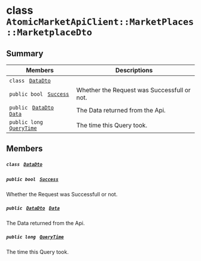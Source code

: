 # class `AtomicMarketApiClient::MarketPlaces::MarketplaceDto` 

## Summary

 Members                                | Descriptions                                
----------------------------------------|---------------------------------------------
`class ` [`DataDto`](AtomicMarketApiClient--MarketPlaces--MarketplaceDto--DataDto.md)        | 
`public bool ` [`Success`](#class_atomic_market_api_client_1_1_market_places_1_1_marketplace_dto_1a506fb037fbb6bfe8f254c021a2c3cfac) | Whether the Request was Successfull or not.
`public ` [`DataDto`](AtomicMarketApiClient--MarketPlaces--MarketplaceDto--DataDto.md)` ` [`Data`](#class_atomic_market_api_client_1_1_market_places_1_1_marketplace_dto_1a65c0779654774581967081cf3136bd84) | The Data returned from the Api.
`public long ` [`QueryTime`](#class_atomic_market_api_client_1_1_market_places_1_1_marketplace_dto_1a6cc7a06930fbe1e28eb7eed2599015c9) | The time this Query took.

## Members

##### `class ` [`DataDto`](AtomicMarketApiClient--MarketPlaces--MarketplaceDto--DataDto.md) 

##### `public bool ` [`Success`](#class_atomic_market_api_client_1_1_market_places_1_1_marketplace_dto_1a506fb037fbb6bfe8f254c021a2c3cfac) 

Whether the Request was Successfull or not.

##### `public ` [`DataDto`](AtomicMarketApiClient--MarketPlaces--MarketplaceDto--DataDto.md)` ` [`Data`](#class_atomic_market_api_client_1_1_market_places_1_1_marketplace_dto_1a65c0779654774581967081cf3136bd84) 

The Data returned from the Api.

##### `public long ` [`QueryTime`](#class_atomic_market_api_client_1_1_market_places_1_1_marketplace_dto_1a6cc7a06930fbe1e28eb7eed2599015c9) 

The time this Query took.

